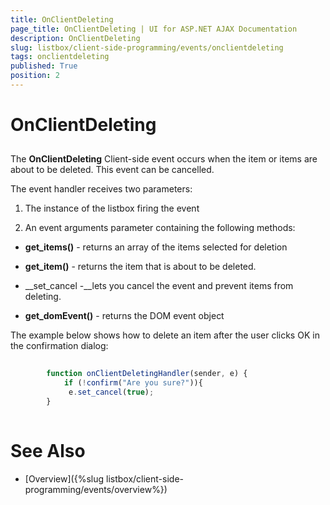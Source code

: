 ```yaml
---
title: OnClientDeleting
page_title: OnClientDeleting | UI for ASP.NET AJAX Documentation
description: OnClientDeleting
slug: listbox/client-side-programming/events/onclientdeleting
tags: onclientdeleting
published: True
position: 2
---
```


# OnClientDeleting



## 

The __OnClientDeleting__ Client-side event occurs when the item or items are about to be deleted. This event can be cancelled.



The event handler receives two parameters:

1. The instance of the listbox firing the event

2. An event arguments parameter containing the following methods:

* __get_items()__ - returns an array of the items selected for deletion

* __get_item()__ - returns the item that is about to be deleted.

* __set_cancel -__lets you cancel the event and prevent items from deleting.

* __get_domEvent()__ - returns the DOM event object



The example below shows how to delete an item after the user clicks OK in the confirmation dialog:

````JavaScript
	     
		function onClientDeletingHandler(sender, e) {
	        if (!confirm("Are you sure?")){   
	         e.set_cancel(true);
	    }
				
````







# See Also

 * [Overview]({%slug listbox/client-side-programming/events/overview%})
